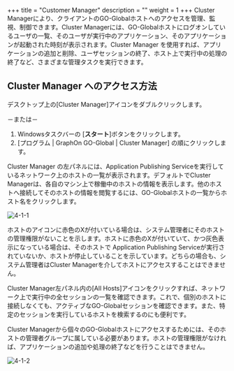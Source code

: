 
+++
title = "Customer Manager"
description = ""
weight = 1
+++
Cluster Managerにより、クライアントのGO-Globalホストへのアクセスを管理、監視、制御できます。Cluster Managerには、GO-Globalホストにログオンしているユーザの一覧、そのユーザが実行中のアプリケーション、そのアプリケーションが起動された時刻が表示されます。Cluster Manager を使用すれば、アプリケーションの追加と削除、ユーザセッションの終了、ホスト上で実行中の処理の終了など、さまざまな管理タスクを実行できます。

## Cluster Manager へのアクセス方法

デスクトップ上の[Cluster Manager]アイコンをダブルクリックします。

－または－

1. Windowsタスクバーの [**スタート**]ボタンをクリックします。
2. [プログラム | GraphOn GO-Global | Cluster Manager] の順にクリックします。

Cluster Manager の左パネルには、Application Publishing Serviceを実行しているネットワーク上のホストの一覧が表示されます。デフォルトでCluster Managerは、各自のマシン上で稼働中のホストの情報を表示します。他のホストへ接続してそのホストの情報を閲覧するには、GO-Globalホストの一覧からホスト名をクリックします。

![4-1-1](/image5/4-1-1.png) 

ホストのアイコンに赤色のXが付いている場合は、システム管理者にそのホストの管理権限がないことを示します。ホストに赤色のXが付いていて、かつ灰色表示になっている場合は、そのホストで Application Publishing Serviceが実行されていないか、ホストが停止していることを示しています。どちらの場合も、システム管理者はCluster Managerを介してホストにアクセスすることはできません。

Cluster Manager左パネル内の[All Hosts]アイコンをクリックすれば、ネットワーク上で実行中の全セッションの一覧を確認できます。これで、個別のホストに接続しなくても、アクティブなGO-Globalセッションを確認できます。また、特定のセッションを実行しているホストを検索するのにも便利です。

Cluster Managerから個々のGO-Globalホストにアクセスするためには、そのホストの管理者グループに属している必要があります。ホストの管理権限がなければ、アプリケーションの追加や処理の終了などを行うことはできません。

![4-1-2](/image5/4-1-2.png) 